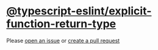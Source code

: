 [@typescript-eslint/explicit-function-return-type](https://typescript-eslint.io/rules/explicit-function-return-type)
====================================================================================================================
Please [open an issue](https://github.com/professional-js/eslint-config/issues/new)
or [create a pull request](https://github.com/professional-js/eslint-config/edit/main/src/rules-configurations/@typescript-eslint/explicit-function-return-type.md)
